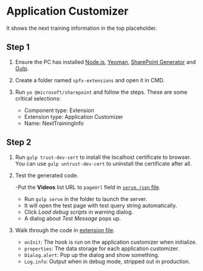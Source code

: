 # Application Customizer

It shows the next training information in the top placeholder.

## Step 1

1. Ensure the PC has installed [Node.js](https://nodejs.org/en/), [Yeoman](http://yeoman.io), [SharePoint Generator](https://www.npmjs.com/package/@microsoft/generator-sharepointhttps://www.npmjs.com/package/@microsoft/generator-sharepoint) and [Gulp](https://gulpjs.com/).

2. Create a folder named `spfx-extensions` and open it in CMD.

3. Run `yo @microsoft/sharepoint` and follow the steps. These are some critical selections:

    - Component type: Extension
    - Extension type: Application Customizer
    - Name: NextTrainingInfo

## Step 2

1. Run `gulp trust-dev-cert` to install the localhost certificate to browser. You can use `gulp untrust-dev-cert` to uninstall the certificate after all.

2. Test the generated code.

    -Put the **Videos** list URL to `pageUrl` field in [`serve.json` file](../../../config/serve.json).
    - Run `gulp serve` in the folder to launch the server.
    - It will open the test page with test query string automatically.
    - Click *Load debug scripts* in warning dialog.
    - A dialog about *Test Message* pops up.

3. Walk through the code in [extension file](NextTrainingInfoApplicationCustomizer).

    - `onInit`: The hook is run on the application customizer when initialize.
    - `properties`: The data storage for each application customizer.
    - `Dialog.alert`: Pop up the dialog and show something.
    - `Log.info`: Output when in debug mode, stripped out in production.
